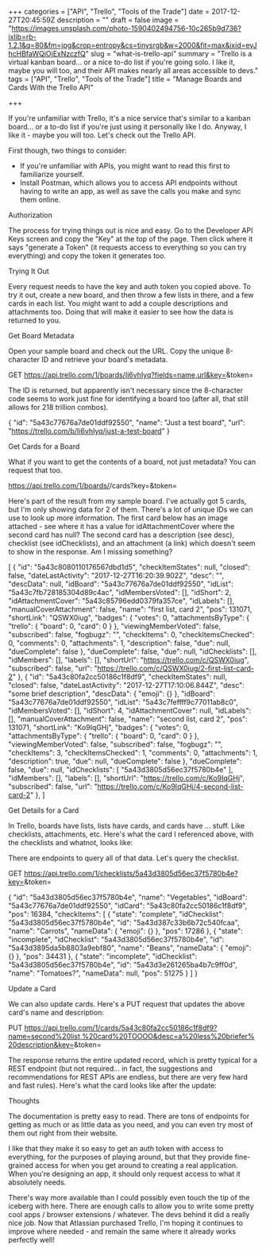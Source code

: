 +++
categories = ["API", "Trello", "Tools of the Trade"]
date = 2017-12-27T20:45:59Z
description = ""
draft = false
image = "https://images.unsplash.com/photo-1590402494756-10c265b9d736?ixlib=rb-1.2.1&q=80&fm=jpg&crop=entropy&cs=tinysrgb&w=2000&fit=max&ixid=eyJhcHBfaWQiOjExNzczfQ"
slug = "what-is-trello-api"
summary = "Trello is a virtual kanban board... or a nice to-do list if you're going solo. I like it, maybe you will too, and their API makes nearly all areas accessible to devs."
tags = ["API", "Trello", "Tools of the Trade"]
title = "Manage Boards and Cards With the Trello API"

+++


If you're unfamiliar with Trello, it's a nice service that's similar to a kanban board... or a to-do list if you're just using it personally like I do. Anyway, I like it - maybe you will too. Let's check out the Trello API.

First though, two things to consider:

 * If you're unfamiliar with APIs, you might want to read this first to familiarize yourself.
 * Install Postman, which allows you to access API endpoints without having to write an app, as well as save the calls you make and sync them online.


Authorization

The process for trying things out is nice and easy. Go to the Developer API Keys screen and copy the "Key" at the top of the page. Then click where it says "generate a Token" (it requests access to everything so you can try everything) and copy the token it generates too.


Trying It Out

Every request needs to have the key and auth token you copied above. To try it out, create a new board, and then throw a few lists in there, and a few cards in each list. You might want to add a couple descriptions and attachments too. Doing that will make it easier to see how the data is returned to you.


Get Board Metadata

Open your sample board and check out the URL. Copy the unique 8-character ID and retrieve your board's metadata.

GET https://api.trello.com/1/boards/Ii6vhIyq?fields=name,url&key=<your-key>&token=<your-token>


The ID is returned, but apparently isn't necessary since the 8-character code seems to work just fine for identifying a board too (after all, that still allows for 218 trillion combos).

{
    "id": "5a43c77676a7de01ddf92550",
    "name": "Just a test board",
    "url": "https://trello.com/b/Ii6vhIyq/just-a-test-board"
}



Get Cards for a Board

What if you want to get the contents of a board, not just metadata? You can request that too.

https://api.trello.com/1/boards/<board-id>/cards?key=<your-key>&token=<your-token>


Here's part of the result from my sample board. I've actually got 5 cards, but I'm only showing data for 2 of them. There's a lot of unique IDs we can use to look up more information. The first card below has an image attached - see where it has a value for idAttachmentCover where the second card has null? The second card has a description (see desc), checklist (see idChecklists), and an attachment (a link) which doesn't seem to show in the response. Am I missing something?

[
    {
        "id": "5a43c8080110176567dbd1d5",
        "checkItemStates": null,
        "closed": false,
        "dateLastActivity": "2017-12-27T16:20:39.902Z",
        "desc": "",
        "descData": null,
        "idBoard": "5a43c77676a7de01ddf92550",
        "idList": "5a43c7fb728185304d89c4ac",
        "idMembersVoted": [],
        "idShort": 2,
        "idAttachmentCover": "5a43c85796edd0379fa357ce",
        "idLabels": [],
        "manualCoverAttachment": false,
        "name": "first list, card 2",
        "pos": 131071,
        "shortLink": "QSWX0iug",
        "badges": {
            "votes": 0,
            "attachmentsByType": {
                "trello": {
                    "board": 0,
                    "card": 0
                }
            },
            "viewingMemberVoted": false,
            "subscribed": false,
            "fogbugz": "",
            "checkItems": 0,
            "checkItemsChecked": 0,
            "comments": 0,
            "attachments": 1,
            "description": false,
            "due": null,
            "dueComplete": false
        },
        "dueComplete": false,
        "due": null,
        "idChecklists": [],
        "idMembers": [],
        "labels": [],
        "shortUrl": "https://trello.com/c/QSWX0iug",
        "subscribed": false,
        "url": "https://trello.com/c/QSWX0iug/2-first-list-card-2"
    },
    {
        "id": "5a43c80fa2cc50186c1f8df9",
        "checkItemStates": null,
        "closed": false,
        "dateLastActivity": "2017-12-27T17:10:06.844Z",
        "desc": "some brief description",
        "descData": {
            "emoji": {}
        },
        "idBoard": "5a43c77676a7de01ddf92550",
        "idList": "5a43c7feffff9c77011ab8c0",
        "idMembersVoted": [],
        "idShort": 4,
        "idAttachmentCover": null,
        "idLabels": [],
        "manualCoverAttachment": false,
        "name": "second list, card 2",
        "pos": 131071,
        "shortLink": "Ko9IqGHj",
        "badges": {
            "votes": 0,
            "attachmentsByType": {
                "trello": {
                    "board": 0,
                    "card": 0
                }
            },
            "viewingMemberVoted": false,
            "subscribed": false,
            "fogbugz": "",
            "checkItems": 3,
            "checkItemsChecked": 1,
            "comments": 0,
            "attachments": 1,
            "description": true,
            "due": null,
            "dueComplete": false
        },
        "dueComplete": false,
        "due": null,
        "idChecklists": [
            "5a43d3805d56ec37f5780b4e"
        ],
        "idMembers": [],
        "labels": [],
        "shortUrl": "https://trello.com/c/Ko9IqGHj",
        "subscribed": false,
        "url": "https://trello.com/c/Ko9IqGHj/4-second-list-card-2"
    },
]



Get Details for a Card

In Trello, boards have lists, lists have cards, and cards have ... stuff. Like checklists, attachments, etc. Here's what the card I referenced above, with the checklists and whatnot, looks like:




There are endpoints to query all of that data. Let's query the checklist.

GET https://api.trello.com/1/checklists/5a43d3805d56ec37f5780b4e?key=<your-key>&token=<your-token>


{
    "id": "5a43d3805d56ec37f5780b4e",
    "name": "Vegetables",
    "idBoard": "5a43c77676a7de01ddf92550",
    "idCard": "5a43c80fa2cc50186c1f8df9",
    "pos": 16384,
    "checkItems": [
        {
            "state": "complete",
            "idChecklist": "5a43d3805d56ec37f5780b4e",
            "id": "5a43d387c33b6b72c540fcaa",
            "name": "Carrots",
            "nameData": {
                "emoji": {}
            },
            "pos": 17286
        },
        {
            "state": "incomplete",
            "idChecklist": "5a43d3805d56ec37f5780b4e",
            "id": "5a43d3895da5b8803a9ebf80",
            "name": "Beans",
            "nameData": {
                "emoji": {}
            },
            "pos": 34431
        },
        {
            "state": "incomplete",
            "idChecklist": "5a43d3805d56ec37f5780b4e",
            "id": "5a43d3e261265ba4b7c9ff0d",
            "name": "Tomatoes?",
            "nameData": null,
            "pos": 51275
        }
    ]
}



Update a Card

We can also update cards. Here's a PUT request that updates the above card's name and description:

PUT https://api.trello.com/1/cards/5a43c80fa2cc50186c1f8df9?name=second%20list,%20card%20TOOOO&desc=a%20less%20briefer%20description&key=<your-key>&token=<your-token>


The response returns the entire updated record, which is pretty typical for a REST endpoint (but not required... in fact, the suggestions and recommendations for REST APIs are endless, but there are very few hard and fast rules). Here's what the card looks like after the update:


Thoughts

The documentation is pretty easy to read. There are tons of endpoints for getting as much or as little data as you need, and you can even try most of them out right from their website.

I like that they make it so easy to get an auth token with access to everything, for the purposes of playing around, but that they provide fine-grained access for when you get around to creating a real application. When you're designing an app, it should only request access to what it absolutely needs.

There's way more available than I could possibly even touch the tip of the iceberg with here. There are enough calls to allow you to write some pretty cool apps / browser extensions / whatever. The devs behind it did a really nice job. Now that Atlassian purchased Trello, I'm hoping it continues to improve where needed - and remain the same where it already works perfectly well!